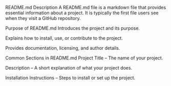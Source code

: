README.md Description
A README.md file is a markdown file that provides essential information about a project. It is typically the first file users see when they visit a GitHub repository.

Purpose of README.md
Introduces the project and its purpose.

Explains how to install, use, or contribute to the project.

Provides documentation, licensing, and author details.

Common Sections in README.md
Project Title – The name of your project.

Description – A short explanation of what your project does.

Installation Instructions – Steps to install or set up the project.

